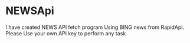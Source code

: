 # NEWSApi
I have created NEWS API fetch program Using BING news from RapidApi.
Please Use your own API key to perform any task 
